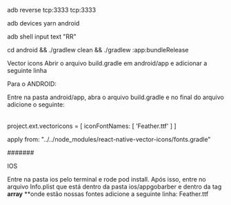 adb reverse tcp:3333 tcp:3333

adb devices
yarn android


adb shell input text "RR"


cd android && ./gradlew clean && ./gradlew :app:bundleRelease

Vector icons
Abrir o arquivo build.gradle em android/app
e adicionar a seguinte linha

Para o ANDROID:

Entre na pasta android/app, abra o arquivo build.gradle e no final do arquivo adicione o seguinte:

######

project.ext.vectoricons = [
    iconFontNames: [ 'Feather.ttf' ]
]

apply from: "../../node_modules/react-native-vector-icons/fonts.gradle"


#######

IOS

Entre na pasta ios pelo terminal e rode pod install. Após isso, entre no arquivo Info.plist que está dentro da pasta ios/appgobarber e dentro da tag **array** **onde estão nossas fontes adicione a seguinte linha:
<string>Feather.ttf</string>
